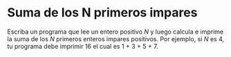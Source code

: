 # Suma de los N primeros impares

Escriba un programa que lee un entero positivo $N$
y luego calcula e imprime la suma de los
$N$ primeros enteros impares positivos.
Por ejemplo, si $N$ es 4, tu programa debe imprimir 16
el cual es 1 + 3 + 5 + 7.